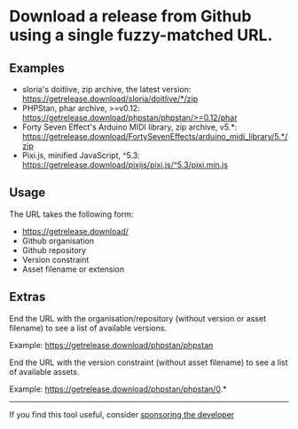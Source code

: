 Download a release from Github using a single fuzzy-matched URL.
================================================================

Examples
--------

+ sloria's doitlive, zip archive, the latest version: https://getrelease.download/sloria/doitlive/*/zip
+ PHPStan, phar archive, >=v0.12: https://getrelease.download/phpstan/phpstan/>=0.12/phar
+ Forty Seven Effect's Arduino MIDI library, zip archive, v5.*: https://getrelease.download/FortySevenEffects/arduino_midi_library/5.*/zip
+ Pixi.js, minified JavaScript, ^5.3: https://getrelease.download/pixijs/pixi.js/^5.3/pixi.min.js

Usage
-----

The URL takes the following form:

+ https://getrelease.download/
+ Github organisation
+ Github repository
+ Version constraint
+ Asset filename or extension
  
Extras
------

End the URL with the organisation/repository (without version or asset filename) to see a list of available versions.

Example: https://getrelease.download/phpstan/phpstan

End the URL with the version constraint (without asset filename) to see a list of available assets.

Example: https://getrelease.download/phpstan/phpstan/0.*

*** 

If you find this tool useful, consider [sponsoring the developer](https://github.com/sponsors/g105b)